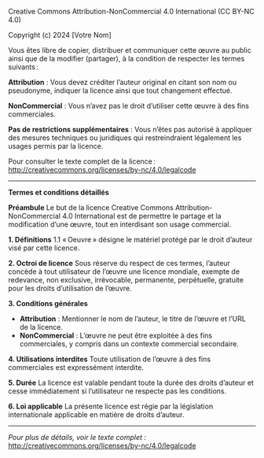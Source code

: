 Creative Commons Attribution-NonCommercial 4.0 International (CC BY-NC 4.0)

Copyright (c) 2024 [Votre Nom]

Vous êtes libre de copier, distribuer et communiquer cette œuvre au public ainsi que de la modifier (partager), à la condition de respecter les termes suivants :

**Attribution** : Vous devez créditer l’auteur original en citant son nom ou pseudonyme, indiquer la licence ainsi que tout changement effectué.

**NonCommercial** : Vous n’avez pas le droit d’utiliser cette œuvre à des fins commerciales.

**Pas de restrictions supplémentaires** : Vous n’êtes pas autorisé à appliquer des mesures techniques ou juridiques qui restreindraient légalement les usages permis par la licence.

Pour consulter le texte complet de la licence :
http://creativecommons.org/licenses/by-nc/4.0/legalcode

--------------------------------------------------------------------------------

**Termes et conditions détaillés**

**Préambule**
Le but de la licence Creative Commons Attribution-NonCommercial 4.0 International est de permettre le partage et la modification d’une œuvre, tout en interdisant son usage commercial.

**1. Définitions**
1.1 « Oeuvre » désigne le matériel protégé par le droit d’auteur visé par cette licence.

**2. Octroi de licence**
Sous réserve du respect de ces termes, l’auteur concède à tout utilisateur de l’œuvre une licence mondiale, exempte de redevance, non exclusive, irrévocable, permanente, perpétuelle, gratuite pour les droits d’utilisation de l’œuvre.

**3. Conditions générales**
- **Attribution** : Mentionner le nom de l’auteur, le titre de l’œuvre et l’URL de la licence.
- **NonCommercial** : L’œuvre ne peut être exploitée à des fins commerciales, y compris dans un contexte commercial secondaire.

**4. Utilisations interdites**
Toute utilisation de l’œuvre à des fins commerciales est expressément interdite.

**5. Durée**
La licence est valable pendant toute la durée des droits d’auteur et cesse immédiatement si l’utilisateur ne respecte pas les conditions.

**6. Loi applicable**
La présente licence est régie par la législation internationale applicable en matière de droits d’auteur.

---

*Pour plus de détails, voir le texte complet :*
http://creativecommons.org/licenses/by-nc/4.0/legalcode

